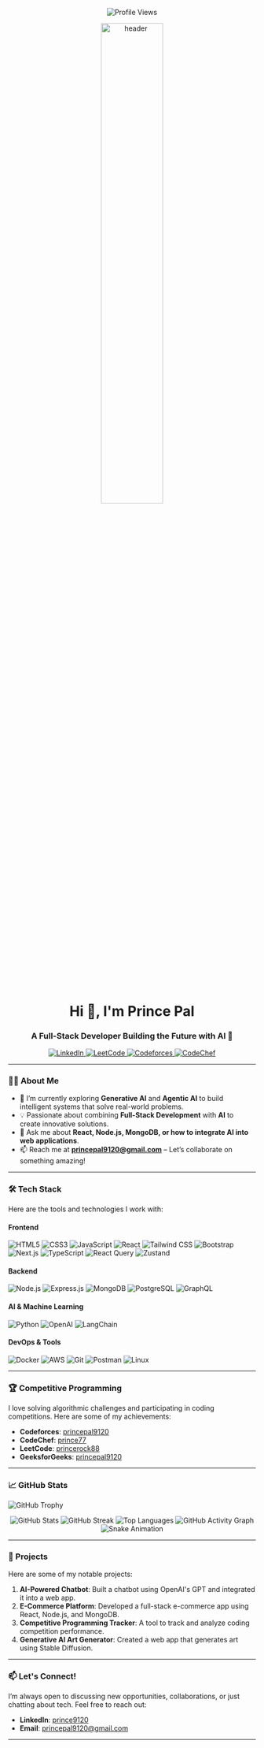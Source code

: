 
<p align="center">
  <img src="https://komarev.com/ghpvc/?username=princepal9120&label=Profile%20Views&color=blue&style=flat" alt="Profile Views" />
</p>

<p align="center">
<img src="https://img.freepik.com/premium-photo/program-designer-developer-ai-generative_199064-2134.jpg" alt="header" width="50%" height="50%"/>
</p>


<h1 align="center">Hi 👋, I'm Prince Pal</h1>
<h3 align="center">A Full-Stack Developer Building the Future with AI 🤖</h3>

<p align="center">
  <a href="https://linkedin.com/in/prince9120" target="blank">
    <img src="https://img.shields.io/badge/LinkedIn-Connect-blue?style=for-the-badge&logo=linkedin" alt="LinkedIn" />
  </a>
  <a href="https://leetcode.com/princerock88" target="blank">
    <img src="https://img.shields.io/badge/LeetCode-Solve-orange?style=for-the-badge&logo=leetcode" alt="LeetCode" />
  </a>
  <a href="https://codeforces.com/profile/princepal9120" target="blank">
    <img src="https://img.shields.io/badge/Codeforces-Compete-red?style=for-the-badge&logo=codeforces" alt="Codeforces" />
  </a>
  <a href="https://www.codechef.com/users/prince77" target="blank">
    <img src="https://img.shields.io/badge/CodeChef-Practice-brown?style=for-the-badge&logo=codechef" alt="CodeChef" />
  </a>
</p>

---

### 👨‍💻 About Me
- 🌱 I’m currently exploring **Generative AI** and **Agentic AI** to build intelligent systems that solve real-world problems.
- 💡 Passionate about combining **Full-Stack Development** with **AI** to create innovative solutions.
- 💬 Ask me about **React, Node.js, MongoDB, or how to integrate AI into web applications**.
- 📫 Reach me at **princepal9120@gmail.com** – Let’s collaborate on something amazing!

---

### 🛠️ Tech Stack
Here are the tools and technologies I work with:

#### **Frontend**
![HTML5](https://img.shields.io/badge/HTML5-E34F26?style=for-the-badge&logo=html5&logoColor=white)
![CSS3](https://img.shields.io/badge/CSS3-1572B6?style=for-the-badge&logo=css3&logoColor=white)
![JavaScript](https://img.shields.io/badge/JavaScript-F7DF1E?style=for-the-badge&logo=javascript&logoColor=black)
![React](https://img.shields.io/badge/React-61DAFB?style=for-the-badge&logo=react&logoColor=black)
![Tailwind CSS](https://img.shields.io/badge/Tailwind_CSS-38B2AC?style=for-the-badge&logo=tailwind-css&logoColor=white)
![Bootstrap](https://img.shields.io/badge/Bootstrap-7952B3?style=for-the-badge&logo=bootstrap&logoColor=white)
![Next.js](https://img.shields.io/badge/Next.js-000000?style=for-the-badge&logo=next.js&logoColor=white)
![TypeScript](https://img.shields.io/badge/TypeScript-3178C6?style=for-the-badge&logo=typescript&logoColor=white)
![React Query](https://img.shields.io/badge/React_Query-FF4154?style=for-the-badge&logo=react-query&logoColor=white)
![Zustand](https://img.shields.io/badge/Zustand-000000?style=for-the-badge&logo=zustand&logoColor=white)


#### **Backend**
![Node.js](https://img.shields.io/badge/Node.js-339933?style=for-the-badge&logo=node.js&logoColor=white)
![Express.js](https://img.shields.io/badge/Express.js-000000?style=for-the-badge&logo=express&logoColor=white)
![MongoDB](https://img.shields.io/badge/MongoDB-47A248?style=for-the-badge&logo=mongodb&logoColor=white)
![PostgreSQL](https://img.shields.io/badge/PostgreSQL-4169E1?style=for-the-badge&logo=postgresql&logoColor=white)
![GraphQL](https://img.shields.io/badge/GraphQL-E10098?style=for-the-badge&logo=graphql&logoColor=white)

#### **AI & Machine Learning**
![Python](https://img.shields.io/badge/Python-3776AB?style=for-the-badge&logo=python&logoColor=white)
![OpenAI](https://img.shields.io/badge/OpenAI-412991?style=for-the-badge&logo=openai&logoColor=white)
![LangChain](https://img.shields.io/badge/LangChain-FFD43B?style=for-the-badge&logo=python&logoColor=blue)

#### **DevOps & Tools**
![Docker](https://img.shields.io/badge/Docker-2496ED?style=for-the-badge&logo=docker&logoColor=white)
![AWS](https://img.shields.io/badge/AWS-232F3E?style=for-the-badge&logo=amazon-aws&logoColor=white)
![Git](https://img.shields.io/badge/Git-F05032?style=for-the-badge&logo=git&logoColor=white)
![Postman](https://img.shields.io/badge/Postman-FF6C37?style=for-the-badge&logo=postman&logoColor=white)
![Linux](https://img.shields.io/badge/Linux-FCC624?style=for-the-badge&logo=linux&logoColor=black)

---

### 🏆 Competitive Programming
I love solving algorithmic challenges and participating in coding competitions. Here are some of my achievements:
- **Codeforces**: [princepal9120](https://codeforces.com/profile/princepal9120)
- **CodeChef**: [prince77](https://www.codechef.com/users/prince77)
- **LeetCode**: [princerock88](https://leetcode.com/princerock88)
- **GeeksforGeeks**: [princepal9120](https://auth.geeksforgeeks.org/user/princepal9120)

---



### 📈 GitHub Stats

![GitHub Trophy](https://github-profile-trophy.vercel.app/?username=princepal9120&theme=radical&no-frame=true&no-bg=true&margin-w=5)
<p align="center">
  <!-- GitHub Stats -->
  <img src="https://github-readme-stats.vercel.app/api?username=princepal9120&show_icons=true&theme=radical" alt="GitHub Stats" />
  
  <!-- GitHub Streak -->
  <img src="https://github-readme-streak-stats.herokuapp.com/?user=princepal9120&theme=radical" alt="GitHub Streak" />
  
  <!-- Most Used Languages -->
  <img src="https://github-readme-stats.vercel.app/api/top-langs/?username=princepal9120&layout=compact&theme=radical" alt="Top Languages" />
  
  <!-- GitHub Activity Graph -->
  <img src="https://github-readme-activity-graph.vercel.app/graph?username=princepal9120&theme=radical" alt="GitHub Activity Graph" />
  
  <!-- Contribution Snake Animation -->
  <img src="https://raw.githubusercontent.com/princepal9120/princepal9120/output/github-contribution-grid-snake.svg" alt="Snake Animation" />
</p>



---

### 🚀 Projects
Here are some of my notable projects:
1. **AI-Powered Chatbot**: Built a chatbot using OpenAI's GPT and integrated it into a web app.
2. **E-Commerce Platform**: Developed a full-stack e-commerce app using React, Node.js, and MongoDB.
3. **Competitive Programming Tracker**: A tool to track and analyze coding competition performance.
4. **Generative AI Art Generator**: Created a web app that generates art using Stable Diffusion.

---

### 📫 Let's Connect!
I’m always open to discussing new opportunities, collaborations, or just chatting about tech. Feel free to reach out:
- **LinkedIn**: [prince9120](https://linkedin.com/in/prince9120)
- **Email**: princepal9120@gmail.com

---


